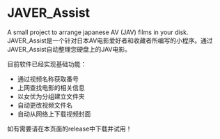 # JAVER_Assist
A small project to arrange japanese AV (JAV) films in your disk.
JAVER_Assist是一个针对日本AV电影爱好者和收藏者所编写的小程序。通过JAVER_Assist自动整理您硬盘上的JAV电影。

目前软件已经实现基础功能：
* 通过视频名称获取番号
* 上网查找电影的相关信息
* 以女优为分组建立文件夹
* 自动更改视频文件名
* 自动从网络上下载视频封面

如有需要请在本页面的release中下载并试用！
